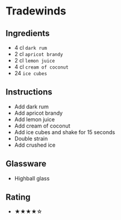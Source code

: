 # Tradewinds

## Ingredients
- 4 cl `dark rum`
- 2 cl `apricot brandy`
- 2 cl `lemon juice`
- 4 cl `cream of coconut`
- 24 `ice cubes`

## Instructions
- Add dark rum
- Add apricot brandy
- Add lemon juice
- Add cream of coconut
- Add ice cubes and shake for 15 seconds
- Double strain
- Add crushed ice

## Glassware
- Highball glass

## Rating
- ★★★★☆